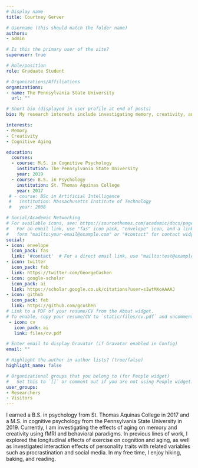```yaml
---
# Display name
title: Courtney Gerver

# Username (this should match the folder name)
authors:
- admin

# Is this the primary user of the site?
superuser: true

# Role/position
role: Graduate Student

# Organizations/Affiliations
organizations:
- name: The Pennsylvania State University
  url: ""

# Short bio (displayed in user profile at end of posts)
bio: My research interests include investigating memory, creativity, and cognitive aging using behavioral and neuroimaging methods.

interests:
- Memory
- Creativity
- Cognitive Aging

education:
  courses:
  - course: M.S. in Cognitive Psychology
    institution: The Pennsylvania State University
    year: 2019
  - course: B.S. in Psychology
    institution: St. Thomas Aquinas College
    year: 2017
 # - course: BSc in Artificial Intelligence
 #   institution: Massachusetts Institute of Technology
 #   year: 2008

# Social/Academic Networking
# For available icons, see: https://sourcethemes.com/academic/docs/page-builder/#icons
#   For an email link, use "fas" icon pack, "envelope" icon, and a link in the
#   form "mailto:your-email@example.com" or "#contact" for contact widget.
social:
- icon: envelope
  icon_pack: fas
  link: '#contact'  # For a direct email link, use "mailto:test@example.org".
- icon: twitter
  icon_pack: fab
  link: https://twitter.com/GeorgeCushen
- icon: google-scholar
  icon_pack: ai
  link: https://scholar.google.co.uk/citations?user=sIwtMXoAAAAJ
- icon: github
  icon_pack: fab
  link: https://github.com/gcushen
# Link to a PDF of your resume/CV from the About widget.
# To enable, copy your resume/CV to `static/files/cv.pdf` and uncomment the lines below.
 - icon: cv
   icon_pack: ai
   link: files/cv.pdf

# Enter email to display Gravatar (if Gravatar enabled in Config)
email: ""

# Highlight the author in author lists? (true/false)
highlight_name: false

# Organizational groups that you belong to (for People widget)
#   Set this to `[]` or comment out if you are not using People widget.
user_groups:
- Researchers
- Visitors
---
```


I earned a B.S. in psychology from St. Thomas Aquinas College in 2017 and a M.S. in cognitive psychology from the Pennsylvania State University in 2019. Currently, I am investigating the effects of aging on memory and creativity using fMRI and behavioral paradigms. In previous lines of work, I explored the longitudinal effects of exercise on cognition and aging, as well as investigated interaction effects of personality traits with related variables such as procrastination and social media. In my free time, I enjoy hiking, baking, and reading.
